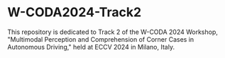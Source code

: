 # W-CODA2024-Track2
This repository is dedicated to Track 2 of the W-CODA 2024 Workshop, "Multimodal Perception and Comprehension of Corner Cases in Autonomous Driving," held at ECCV 2024 in Milano, Italy.
